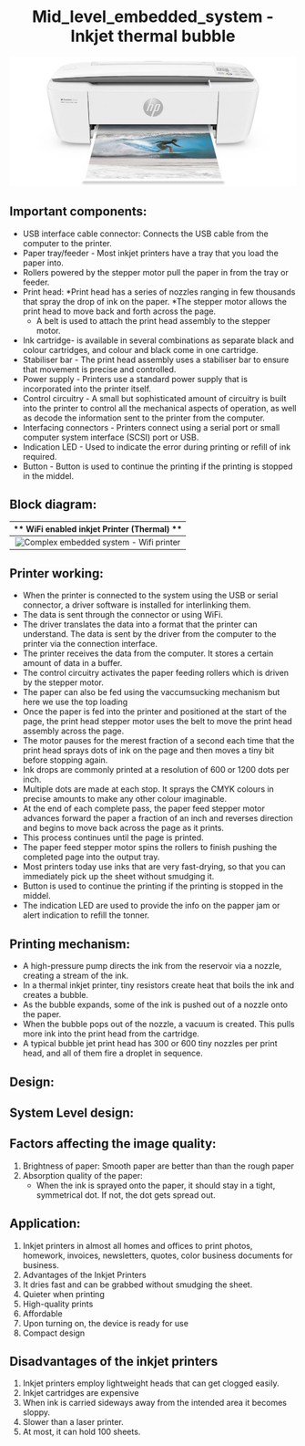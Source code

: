 <h1 align="center">Mid_level_embedded_system - Inkjet thermal bubble</h1>

<p align="center">
  <img width="680" src="https://github.com/Y-133/M2-EmbSys/blob/main/images/hp-deskjet-3755.jpg" alt="Inkjet">
</p>

## Important components:
* USB interface cable connector: Connects the USB cable from the computer to the printer.
* Paper tray/feeder - Most inkjet printers have a tray that you load the paper into.
*  Rollers powered by the stepper motor pull the paper in from the tray or feeder.
* Print head:
  *Print head has a series of nozzles ranging in few thousands that spray the drop of ink on the paper.
  *The stepper motor allows the print head to move back and forth across the page.
  * A belt is used to attach the print head assembly to the stepper motor. 
* Ink cartridge- is available in several combinations as separate black and colour cartridges, and colour and black come in one cartridge.
* Stabiliser bar - The print head assembly uses a stabiliser bar to ensure that movement is precise and controlled.
* Power supply - Printers use a standard power supply that is incorporated into the printer itself.
* Control circuitry - A small but sophisticated amount of circuitry is built into the printer to control all the mechanical aspects of operation, as well as decode the information sent to the printer from the computer.
*  Interfacing connectors - Printers connect using a serial port or small computer system interface (SCSI) port or USB.
*  Indication LED - Used to indicate the error during printing or refill of ink required.
*  Button - Button is used to continue the printing if the printing is stopped in the middel.

## Block diagram:
|** WiFi enabled inkjet Printer (Thermal) **|
|:--:|
|![Complex embedded system - Wifi printer](https://user-images.githubusercontent.com/98869524/154610641-2bd0a37f-89fc-4b91-978f-a4a1ef549afa.jpg)|

## Printer working: 
* When the printer is connected to the system using the USB or serial connector, a driver software is installed for interlinking them. 
* The data is sent through the connector or using WiFi. 
* The driver translates the data into a format that the printer can understand. The data is sent by the driver from the computer to the printer via the connection interface.
* The printer receives the data from the computer. It stores a certain amount of data in a buffer. 
* The control circuitry activates the paper feeding rollers which is driven by the stepper motor.
* The paper can also be fed using the vaccumsucking mechanism but here we use the top loading 
* Once the paper is fed into the printer and positioned at the start of the page, the print head stepper motor uses the belt to move the print head assembly across the page. 
* The motor pauses for the merest fraction of a second each time that the print head sprays dots of ink on the page and then moves a tiny bit before stopping again. 
* Ink drops are commonly printed at a resolution of 600 or 1200 dots per inch. 
* Multiple dots are made at each stop. It sprays the CMYK colours in precise amounts to make any other colour imaginable.
* At the end of each complete pass, the paper feed stepper motor advances forward the paper a fraction of an inch and reverses direction and begins to move back across the page  as it prints.
* This process continues until the page is printed. 
* The paper feed stepper motor spins the rollers to finish pushing the completed page into the output tray. 
* Most printers today use inks that are very fast-drying, so that you can immediately pick up the sheet without smudging it.
* Button is used to continue the printing if the printing is stopped in the middel.
* The indication LED are used to provide the info on the papper jam or alert indication to refill the tonner.   

## Printing mechanism:
* A high-pressure pump directs the ink from the reservoir via a nozzle, creating a stream of the ink.
* In a thermal inkjet printer, tiny resistors create heat that boils the ink and creates a bubble.
* As the bubble expands, some of the ink is pushed out of a nozzle onto the paper. 
* When the bubble pops out of the nozzle, a vacuum is created. This pulls more ink into the print head from the cartridge. 
* A typical bubble jet print head has 300 or 600 tiny nozzles per print head, and all of them fire a droplet in sequence. 

## Design: 
## System Level design:


## Factors affecting the image quality:
1. Brightness of paper: Smooth paper are better than than the rough paper 
2. Absorption quality of the paper:
    * When the ink is sprayed onto the paper, it should stay in a tight, symmetrical dot. If not, the dot gets spread out.

## Application:
1) Inkjet printers in almost all homes and offices to print photos, homework, invoices, newsletters, quotes, color business documents for business. 
2) Advantages of the Inkjet Printers
3) It dries fast and can be grabbed without smudging the sheet.
4) Quieter when printing 
5) High-quality prints
6) Affordable
7) Upon turning on, the device is ready for use
8) Compact design

## Disadvantages of the inkjet printers
1) Inkjet printers employ lightweight heads that can get clogged easily.
2) Inkjet cartridges are expensive
3) When ink is carried sideways away from the intended area it becomes sloppy.
4) Slower than a laser printer.
5) At most, it can hold 100 sheets.

